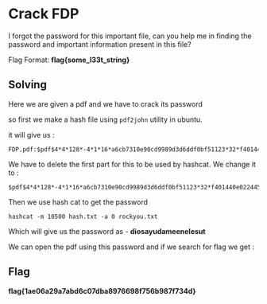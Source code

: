 # Crack FDP

I forgot the password for this important file, can you help me in finding the password and important information present in this file?

Flag Format: **flag{some_l33t_string}**

## Solving

Here we are given a pdf and we have to crack its password

so first we make a hash file using `pdf2john` utility in ubuntu. 

it will give us :

```
FDP.pdf:$pdf$4*4*128*-4*1*16*a6cb7310e90cd9989d3d6ddf0bf51123*32*f401440e022445658c5e956dc2ae75a728bf4e5e4e758a4164004e56fffa0108*32*c76c86f02d9bf4234099da4556cbca835e0f8f7e2642e9f4a1c6bb83df7124b9
```

We have to  delete the first part for this to be used by hashcat. We change it to :

```
$pdf$4*4*128*-4*1*16*a6cb7310e90cd9989d3d6ddf0bf51123*32*f401440e022445658c5e956dc2ae75a728bf4e5e4e758a4164004e56fffa0108*32*c76c86f02d9bf4234099da4556cbca835e0f8f7e2642e9f4a1c6bb83df7124b9
```

Then we use hash cat to get the password

```shell
hashcat -m 10500 hash.txt -a 0 rockyou.txt
```

Which will give us the password as - **diosayudameenelesut**

We can open the pdf using this password and if we search for flag we get :

## Flag

**flag{1ae06a29a7abd6c07dba8976698f756b987f734d}**